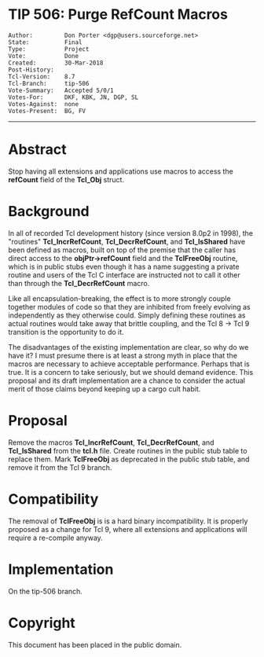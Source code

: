 # TIP 506: Purge RefCount Macros
	Author:         Don Porter <dgp@users.sourceforge.net>
	State:          Final
	Type:           Project
	Vote:           Done
	Created:        30-Mar-2018
	Post-History:   
	Tcl-Version:	8.7
	Tcl-Branch:     tip-506
	Vote-Summary:   Accepted 5/0/1
	Votes-For:      DKF, KBK, JN, DGP, SL
	Votes-Against:  none
	Votes-Present:  BG, FV
-----

# Abstract

Stop having all extensions and applications use macros to access the
**refCount** field of the **Tcl_Obj** struct.

# Background

In all of recorded Tcl development history (since version 8.0p2 in 1998),
the "routines" **Tcl_IncrRefCount**, **Tcl_DecrRefCount**, and
**Tcl_IsShared** have been defined as macros, built on top of the
premise that the caller has direct access to the **objPtr->refCount**
field and the **TclFreeObj** routine, which is in public stubs even
though it has a name suggesting a private routine and users of the Tcl
C interface are instructed not to call it other than through the
**Tcl_DecrRefCount** macro.

Like all encapsulation-breaking, the effect is to more strongly
couple together modules of code so that they are inhibited
from freely evolving as independently as they otherwise could.
Simply defining these routines as actual routines would take
away that brittle coupling, and the Tcl 8 &rarr; Tcl 9 transition
is the opportunity to do it.

The disadvantages of the existing implementation are clear, so
why do we have it? I must presume there is at least a strong myth
in place that the macros are necessary to achieve acceptable 
performance. Perhaps that is true. It is a concern to take seriously,
but we should demand evidence. This proposal and its draft implementation
are a chance to consider the actual merit of those claims beyond keeping
up a cargo cult habit.

# Proposal

Remove the macros **Tcl_IncrRefCount**, **Tcl_DecrRefCount**, and
**Tcl_IsShared** from the **tcl.h** file. Create routines in the
public stub table to replace them. Mark **TclFreeObj** as deprecated
in the public stub table, and remove it from the Tcl 9 branch.

# Compatibility

The removal of **TclFreeObj** is is a hard binary incompatibility.
It is properly proposed as a change for Tcl 9, where all extensions
and applications will require a re-compile anyway.

# Implementation

On the tip-506 branch.

# Copyright

This document has been placed in the public domain.

